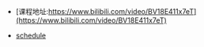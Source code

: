 
* [课程地址:https://www.bilibili.com/video/BV18E411x7eT](https://www.bilibili.com/video/BV18E411x7eT)

* [schedule](/schedule.md)

